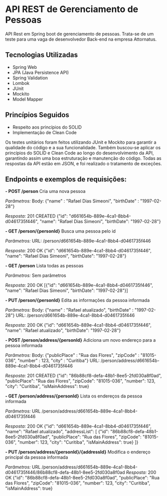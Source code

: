 # API REST de Gerenciamento de Pessoas

API Rest em Spring boot de gerenciamento de pessoas. Trata-se de um teste para uma vaga de desenvolvedor Back-end na empresa Attornatus.

## Tecnologias Utilizadas
- Spring Web
- JPA (Java Persistence API)
- Spring Validation
- Lombok
- JUnit 
- Mockito
- Model Mapper

## Princípios Seguidos
- Respeito aos princípios do SOLID 
- Implementação de Clean Code 

Os testes unitários foram feitos utilizando JUnit e Mockito para garantir a qualidade do código e a sua funcionalidade. Também buscou-se aplicar os princípios do SOLID e Clean Code ao longo do desenvolvimento da API, garantindo assim uma boa estruturação e manutenção do código. Todas as respostas da API estão em JSON, e foi realizado o tratamento de exceções.

## Endpoints e exemplos de requisições:
**- POST /person**
Cria uma nova pessoa

*Parâmetros:*
 Body:
{"name"  :  "Rafael Dias Simeoni",
"birthDate"  :  "1997-02-28"}

*Resposta:* 
201 CREATED
 {"id":  "d661654b-889e-4ca1-8bb4-d0461735f446",
"name":  "Rafael Dias Simeoni",
"birthDate":  "1997-02-28"}


**- GET /person/{personId}**
Busca uma pessoa pelo id

*Parâmetros:*
URL: 
/person/d661654b-889e-4ca1-8bb4-d0461735f446

*Resposta:* 
200 OK
{"id":  "d661654b-889e-4ca1-8bb4-d0461735f446",
"name":  "Rafael Dias Simeoni",
"birthDate":  "1997-02-28"}

**- GET /person**
Lista todas as pessoas

*Parâmetros:*
Sem parâmetros

*Resposta:* 
200 OK
[{"id":  "d661654b-889e-4ca1-8bb4-d0461735f446",
"name":  "Rafael Dias Simeoni",
"birthDate":  "1997-02-28"}]


**- PUT /person/{personId}**
Edita as informações da pessoa informada

*Parâmetros:*
Body:
{"name"  :  "Rafael atualizado",
"birthDate"  :  "1997-02-28"}
URL:
/person/d661654b-889e-4ca1-8bb4-d0461735f446

*Resposta:*
200 OK
{"id":  "d661654b-889e-4ca1-8bb4-d0461735f446",
"name":  "Rafael atualizado",
"birthDate":  "1997-02-28"}


**- POST /person/address/{personId}**
Adiciona um novo endereço para a pessoa informada

*Parâmetros:*
Body:
{"publicPlace"  :  "Rua das Flores",
"zipCode"  :  "81015-036",
"number"  :  123,
"city"  :  "Curitiba"}
URL:
/person/address/d661654b-889e-4ca1-8bb4-d0461735f446

*Resposta:*
201 CREATED
{"id":  "86b88cf8-defa-48b1-8ee5-2fd030a8f0ad",
"publicPlace":  "Rua das Flores",
"zipCode":  "81015-036",
"number":  123,
"city":  "Curitiba",
"isMainAddress":  true}

**- GET /person/address/{personId}**
Lista os endereços da pessoa informada

*Parâmetros:*
URL
/person/address/d661654b-889e-4ca1-8bb4-d0461735f446

*Resposta:*
200 OK
{"id":  "d661654b-889e-4ca1-8bb4-d0461735f446",
"name":  "Rafael atualizado",
"addressList":  [
{"id":  "86b88cf8-defa-48b1-8ee5-2fd030a8f0ad",
"publicPlace":  "Rua das Flores",
"zipCode":  "81015-036",
"number":  123,
"city":  "Curitiba",
"isMainAddress":  true}
]}

**- PUT /person/address/{personId}/{addressId}**
Modifica o endereço principal da pessoa informada

*Parâmetros:*
URL
/person/address/d661654b-889e-4ca1-8bb4-d0461735f446/86b88cf8-defa-48b1-8ee5-2fd030a8f0ad
*Resposta:*
200 OK
{"id":  "86b88cf8-defa-48b1-8ee5-2fd030a8f0ad",
"publicPlace":  "Rua das Flores",
"zipCode":  "81015-036",
"number":  123,
"city":  "Curitiba",
"isMainAddress":  true}




